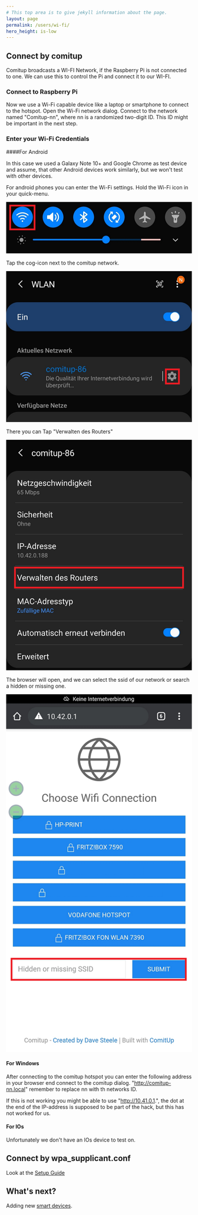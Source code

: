 ```yaml
---
# This top area is to give jekyll information about the page.
layout: page
permalink: /users/wi-fi/
hero_height: is-low
---
```


## Connect by comitup

Comitup broadcasts a WI-FI Network, if the Raspberry Pi is not connected to one. We can use this to control the Pi and 
 connect it to our WI-FI.

### Connect to Raspberry Pi

Now we use a Wi-Fi capable device like a laptop or smartphone to connect to the hotspot. Open the Wi-Fi network dialog.
    Connect to the network named "Comitup-nn", where nn is a randomized two-digit ID. This ID might be important in the next
    step.

### Enter your Wi-Fi Credentials

####For Android  

In this case we used a Galaxy Note 10+ and Google Chrome as test device and assume, that other Android devices work
    similarly, but we won't test with other devices.

For android phones you can enter the Wi-Fi settings. Hold the Wi-Fi icon in your quick-menu.

![](../../assets/comitup-connect-android-1.png)

Tap the cog-icon next to the comitup network.

![](../../assets/comitup-connect-android-2.png)

There you can Tap "Verwalten des Routers"

![](../../assets/comitup-connect-android-3.png)

The browser will open, and we can select the ssid of our network or search a hidden or missing one.

![](../../assets/comitup-connect-android-4.png)

#### For Windows

After connecting to the comitup hotspot you can enter the following address in your browser end connect to the comitup dialog.
    "http://comitup-nn.local" remember to replace nn with th networks ID.

If this is not working you might be able to use "http://10.41.0.1.", the dot at the end of the IP-address is supposed
    to be part of the hack, but this has not worked for us.

#### For IOs

Unfortunately we don't have an IOs device to test on.


## Connect by wpa_supplicant.conf

Look at the [Setup Guide](../setup.md)

## What's next?

Adding new [smart devices](./adding-devices.md).